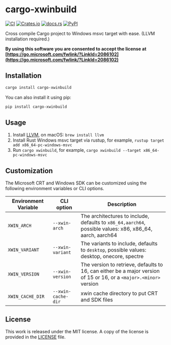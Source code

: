 # cargo-xwinbuild

[![CI](https://github.com/messense/cargo-xwinbuild/workflows/CI/badge.svg)](https://github.com/messense/cargo-xwinbuild/actions?query=workflow%3ACI)
[![Crates.io](https://img.shields.io/crates/v/cargo-xwinbuild.svg)](https://crates.io/crates/cargo-xwinbuild)
[![docs.rs](https://docs.rs/cargo-xwinbuild/badge.svg)](https://docs.rs/cargo-xwinbuild/)
[![PyPI](https://img.shields.io/pypi/v/cargo-xwinbuild.svg)](https://pypi.org/project/cargo-xwinbuild)

Cross compile Cargo project to Windows msvc target with ease. (LLVM installation required.)

**By using this software you are consented to accept the license at [https://go.microsoft.com/fwlink/?LinkId=2086102](https://go.microsoft.com/fwlink/?LinkId=2086102)**

## Installation

```bash
cargo install cargo-xwinbuild
```

You can also install it using pip:

```bash
pip install cargo-xwinbuild
```

## Usage

1. Install [LLVM](https://llvm.org), on macOS: `brew install llvm`
2. Install Rust Windows msvc target via rustup, for example, `rustup target add x86_64-pc-windows-msvc`
3. Run `cargo xwinbuild`, for example, `cargo xwinbuild --target x86_64-pc-windows-msvc`

## Customization

The Microsoft CRT and Windows SDK can be customized using the following environment variables or CLI options.

| Environment Variable | CLI option         | Description                                                                                                        |
|----------------------|--------------------|--------------------------------------------------------------------------------------------------------------------|
| `XWIN_ARCH`          | `--xwin-arch`      | The architectures to include, defaults to `x86_64,aarch64`, possible values: x86, x86_64, aarch, aarch64           |
| `XWIN_VARIANT`       | `--xwin-variant`   | The variants to include, defaults to `desktop`, possible values: desktop, onecore, spectre                         |
| `XWIN_VERSION`       | `--xwin-version`   | The version to retrieve, defaults to 16, can either be a major version of 15 or 16, or a `<major>.<minor>` version |
| `XWIN_CACHE_DIR`     | `--xwin-cache-dir` | xwin cache directory to put CRT and SDK files                                                                      |

## License

This work is released under the MIT license. A copy of the license is provided
in the [LICENSE](./LICENSE) file.
